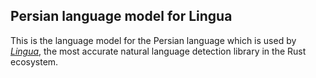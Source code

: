 ## Persian language model for Lingua

This is the language model for the Persian language which is used by 
[*Lingua*](https://github.com/pemistahl/lingua-rs), 
the most accurate natural language detection library in the Rust ecosystem.